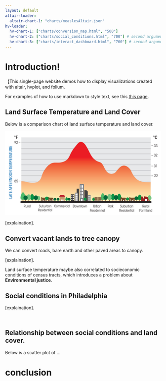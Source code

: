 ```yaml
---
layout: default
altair-loader:
  altair-chart-1: "charts/measlesAltair.json"
hv-loader:
  hv-chart-1: ["charts/conversion_map.html", "500"] 
  hv-chart-2: ["charts/social_conditions.html", "700"] # second argument is the desired height
  hv-chart-3: ["charts/interact_dashboard.html", "700"] # second argument is the desired height
---
```


# Introduction!

【This single-page website demos how to display visualizations created with altair, hvplot, and folium.

For examples of how to use markdown to style text, see this [this page](./another-page.html).

## Land Surface Temperature and Land Cover

Below is a comparison chart of land surface temperature and land cover.

<img src="/assets/img/logo.jpg" alt="hi" class="inline"/>

[explaination]. 

## Convert vacant lands to tree canopy

We can convert roads, bare earth and other paved areas to canopy. 

<div id="hv-chart-1"></div>

[explaination]. 

Land surface temperature maybe also correlated to socieconomic conditions of census tracts, which introduces a problem about **Environmental justice**.

## Social conditions in Philadelphia

<div id="hv-chart-2"></div>

[explaination]. 

<br/>

## Relationship between social conditions and land cover.

Below is a scatter plot of ...

<div id="hv-chart-3"></div>


# conclusion
